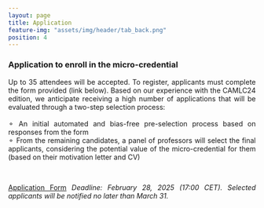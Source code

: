 ```yaml
---
layout: page
title: Application
feature-img: "assets/img/header/tab_back.png"
position: 4
---
```


### Application to enroll in the micro-credential

<p align="justify">
Up to 35 attendees will be accepted. To register, applicants must complete the form provided (link below). Based on our experience with the CAMLC24 edition, we anticipate receiving a high number of applications that will be evaluated through a two-step selection process:<br><br>
&#9900; An initial automated and bias-free pre-selection process based on responses from the form<br>
&#9900; From the remaining candidates, a panel of professors will select the final applicants, considering the potential value of the micro-credential for them (based on their motivation letter and CV)
</p><br>

<p align="justify">
<a href='https://docs.google.com/forms/d/e/1FAIpQLSd5O5LtxDw9IMLfRGrPsSzYgcsqA5T6XvYiwrcEXIQPvEHHlQ/viewform?usp=dialog'>Application Form</a>
<i>Deadline: February 28, 2025 (17:00 CET). Selected applicants will be notified no later than March 31.</i>
</p><br>